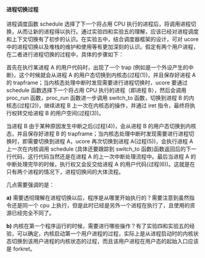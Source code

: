 #### 进程切换过程

进程调度函数 schedule 选择了下一个将占用 CPU 执行的进程后，将调用进程切换，从而让新的进程得以执行。通过实验四和实验五的理解，应该已经对进程调度和上下文切换有了初步的认识。在实验五中，结合调度器框架的设计，可对 ucore 中的进程切换以及堆栈的维护和使用等有更加深刻的认识。假定有两个用户进程，在二者进行进程切换的过程中，具体的步骤如下：

首先在执行某进程 A 的用户代码时，出现了一个 trap (例如是一个外设产生的中断)，这个时候就会从进程 A 的用户态切换到内核态(过程(1))，并且保存好进程 A 的 trapframe；当内核态处理中断时发现需要进行进程切换时，ucore 要通过 schedule 函数选择下一个将占用 CPU 执行的进程（即进程 B），然后会调用 proc_run 函数，proc_run 函数进一步调用 switch_to 函数，切换到进程 B 的内核态(过程(2))，继续进程 B 上一次在内核态的操作，并通过 iret 指令，最终将执行权转交给进程 B 的用户空间(过程(3))。

当进程 B 由于某种原因发生中断之后(过程(4))，会从进程 B 的用户态切换到内核态，并且保存好进程 B 的 trapframe；当内核态处理中断时发现需要进行进程切换时，即需要切换到进程 A，ucore 再次切换到进程 A(过程(5))，会执行进程 A 上一次在内核调用 schedule (具体还要跟踪到 switch_to 函数)函数返回后的下一行代码，这行代码当然还是在进程 A 的上一次中断处理流程中。最后当进程 A 的中断处理完毕的时候，执行权又会反交给进程 A 的用户代码(过程(6))。这就是在只有两个进程的情况下，进程切换间的大体流程。

几点需要强调的是：

**a)**
需要透彻理解在进程切换以后，程序是从哪里开始执行的？需要注意到虽然指令还是同一个 cpu 上执行，但是此时已经是另外一个进程在执行了，且使用的资源已经完全不同了。

**b)**
内核在第一个程序运行的时候，需要进行哪些操作？有了实验四和实验五的经验，可以确定，内核启动第一个用户进程的过程，实际上是从进程启动时的内核状态切换到该用户进程的内核状态的过程，而且该用户进程在用户态的起始入口应该是 forkret。
